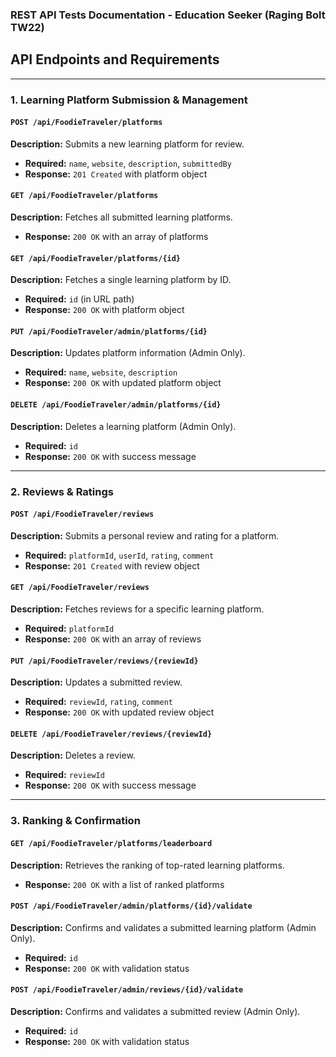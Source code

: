 ### **REST API Tests Documentation - Education Seeker (Raging Bolt TW22)**

## **API Endpoints and Requirements**

---

### **1. Learning Platform Submission & Management**

#### `POST /api/FoodieTraveler/platforms`

**Description:** Submits a new learning platform for review.  
* **Required:** `name`,   `website`,   `description`,  `submittedBy`  
* **Response:** `201 Created` with platform object  

#### `GET /api/FoodieTraveler/platforms`

**Description:** Fetches all submitted learning platforms.  
* **Response:** `200 OK` with an array of platforms  

#### `GET /api/FoodieTraveler/platforms/{id}`

**Description:** Fetches a single learning platform by ID.  
* **Required:** `id` (in URL path)  
* **Response:** `200 OK` with platform object  

#### `PUT /api/FoodieTraveler/admin/platforms/{id}`

**Description:** Updates platform information (Admin Only).  
* **Required:** `name`,   `website`,  `description`  
* **Response:** `200 OK` with updated platform object  

#### `DELETE /api/FoodieTraveler/admin/platforms/{id}`

**Description:** Deletes a learning platform (Admin Only).  
* **Required:** `id`  
* **Response:** `200 OK` with success message  

---

### **2. Reviews & Ratings**

#### `POST /api/FoodieTraveler/reviews`

**Description:** Submits a personal review and rating for a platform.  
* **Required:** `platformId`,   `userId`,   `rating`,  `comment`  
* **Response:** `201 Created` with review object  

#### `GET /api/FoodieTraveler/reviews`

**Description:** Fetches reviews for a specific learning platform.  
* **Required:** `platformId`  
* **Response:** `200 OK` with an array of reviews  

#### `PUT /api/FoodieTraveler/reviews/{reviewId}`

**Description:** Updates a submitted review.  
* **Required:** `reviewId`,   `rating`,  `comment`  
* **Response:** `200 OK` with updated review object  

#### `DELETE /api/FoodieTraveler/reviews/{reviewId}`

**Description:** Deletes a review.  
* **Required:** `reviewId`  
* **Response:** `200 OK` with success message  

---

### **3. Ranking & Confirmation**

#### `GET /api/FoodieTraveler/platforms/leaderboard`

**Description:** Retrieves the ranking of top-rated learning platforms.  
* **Response:** `200 OK` with a list of ranked platforms  

#### `POST /api/FoodieTraveler/admin/platforms/{id}/validate`

**Description:** Confirms and validates a submitted learning platform (Admin Only).  
* **Required:** `id`  
* **Response:** `200 OK` with validation status  

#### `POST /api/FoodieTraveler/admin/reviews/{id}/validate`

**Description:** Confirms and validates a submitted review (Admin Only).  
* **Required:** `id`  
* **Response:** `200 OK` with validation status  
